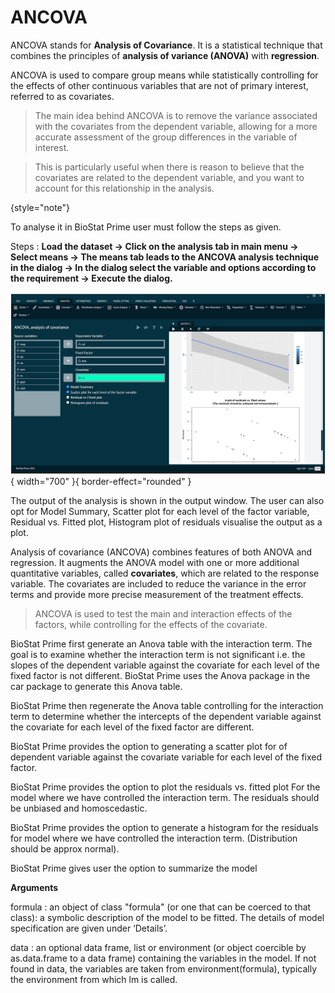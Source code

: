 # ANCOVA

ANCOVA stands for __Analysis of Covariance__. It is a statistical technique that combines the principles of __analysis of variance (ANOVA)__ with __regression__. 

ANCOVA is used to compare group means while statistically controlling for the effects of other continuous variables that are not of primary interest, referred to as covariates. 

>The main idea behind ANCOVA is to remove the variance associated with the covariates from the dependent variable, allowing for a more accurate assessment of the group differences in the variable of interest. 

>This is particularly useful when there is reason to believe that the covariates are related to the dependent variable, and you want to account for this relationship in the analysis.
>
{style="note"}

To analyse it in BioStat Prime user must follow the steps as given.

Steps
: __Load the dataset -> Click on the analysis tab in main menu -> Select means -> The means tab leads to the ANCOVA analysis technique in the dialog -> In the dialog select the variable and options according to the requirement -> Execute the dialog.__

![alt text](screenshots/image111.png){ width="700" }{ border-effect="rounded" }

The output of the analysis is shown in the output window. The user can also opt for Model Summary, Scatter plot for each level of the factor variable, Residual vs. Fitted plot, Histogram plot of residuals visualise the output as a plot.

Analysis of covariance (ANCOVA) combines features of both ANOVA and regression. It augments the ANOVA model with one or more additional quantitative variables, called __covariates__, which are related to the response variable. The covariates are included to reduce the variance in the error terms and provide more precise measurement of the treatment effects.

>ANCOVA is used to test the main and interaction effects of the factors, while controlling for the effects of the covariate.

BioStat Prime first generate an Anova table with the interaction term. The goal is to examine whether the interaction term is not significant i.e. the slopes of the dependent variable against the covariate for each level of the fixed factor is not different. BioStat Prime uses the Anova package in the car package to generate this Anova table.

BioStat Prime then regenerate the Anova table controlling for the interaction term to determine whether the intercepts of the dependent variable against the covariate for each level of the fixed factor are different.

BioStat Prime provides the option to generating a scatter plot for of dependent variable against the covariate variable for each level of the fixed factor.

BioStat Prime provides the option to plot the residuals vs. fitted plot For the model where we have controlled the interaction term. The residuals should be unbiased and homoscedastic.

BioStat Prime provides the option to generate a histogram for the residuals for model where we have controlled the interaction term. (Distribution should be approx normal).

BioStat Prime gives user the option to summarize the model

__Arguments__

formula
: an object of class "formula" (or one that can be coerced to that class): a symbolic description of the model to be fitted. The details of model specification are given under ‘Details’.

data
: an optional data frame, list or environment (or object coercible by as.data.frame to a data frame) containing the variables in the model. If not found in data, the variables are taken from environment(formula), typically the environment from which lm is called.